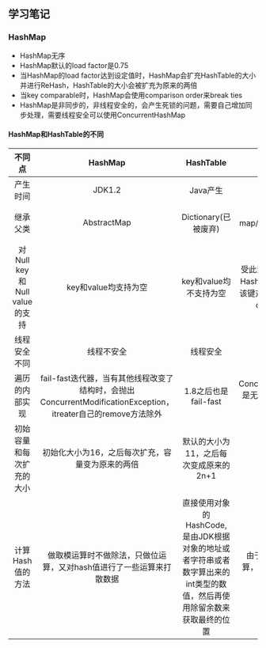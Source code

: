 ## 学习笔记

### HashMap
+ HashMap无序
+ HashMap默认的load factor是0.75
+ 当HashMap的load factor达到设定值时，HashMap会扩充HashTable的大小并进行ReHash，HashTable的大小会被扩充为原来的两倍
+ 当key comparable时，HashMap会使用comparison order来break ties
+ HashMap是非同步的，非线程安全的，会产生死锁的问题，需要自己增加同步处理，需要线程安全可以使用ConcurrentHashMap
#### HashMap和HashTable的不同
|不同点|HashMap|HashTable|备注|
|:-:|:-:|:-:|:-:|
|产生时间|JDK1.2|Java产生|
|继承父类|AbstractMap|Dictionary(已被废弃)|都实现了map/cloneable/serializable三个接口| 
|对Null key和Null value的支持|key和value均支持为空|key和value均不支持为空|受此影响，不能使用get()方法判断HashMap中是否存在键，因为可能该键对应的值就为null，而应该使用containsKey()方法来判断|
|线程安全不同|线程不安全|线程安全|
|遍历的内部实现|fail-fast迭代器，当有其他线程改变了结构时，会抛出ConcurrentModificationException，itreater自己的remove方法除外|1.8之后也是fail-fast|ConcurrentModificationException是无法被用来做正式的线程安全判断的|  
|初始容量和每次扩充的大小|初始化大小为16，之后每次扩充，容量变为原来的两倍|默认的大小为11，之后每次变成原来的2n+1|
|计算Hash值的方法|做取模运算时不做除法，只做位运算，又对hash值进行了一些运算来打散数据|直接使用对象的HashCode,是由JDK根据对象的地址或者字符串或者数字算出来的int类型的数值，然后再使用除留余数来获取最终的位置|由于HashTable需要使用除法运算，除法运算效率比较低，因此比较耗时|